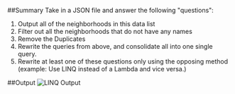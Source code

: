 ﻿##Summary
Take in a JSON file and answer the following "questions":
1. Output all of the neighborhoods in this data list
2. Filter out all the neighborhoods that do not have any names
3. Remove the Duplicates
4. Rewrite the queries from above, and consolidate all into one single query.
5. Rewrite at least one of these questions only using the opposing method (example: Use LINQ instead of a Lambda and vice versa.)

##Output
![LINQ Output](https://github.com/KKetter/Lab03-Word-Guess/blob/gameLogic/Lab03-Word-Guess/Assets/LINQ.PNG)